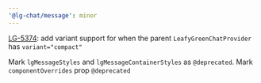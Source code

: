 ```yaml
---
'@lg-chat/message': minor
---
```


[LG-5374](https://jira.mongodb.org/browse/LG-5374): add variant support for when the parent `LeafyGreenChatProvider` has `variant="compact"`

Mark `lgMessageStyles` and `lgMessageContainerStyles` as `@deprecated`. Mark `componentOverrides` prop `@deprecated`
